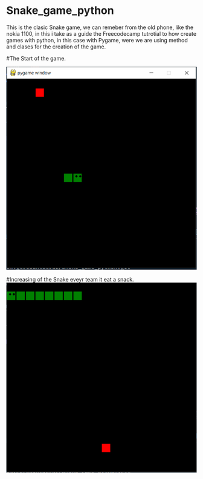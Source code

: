 # Snake_game_python
 This is the clasic Snake game, we can remeber from the old phone, like the nokia 1100, in this i take as a guide the Freecodecamp tutrotial to how create games with python, in this case with Pygame, were we are using method and clases for the creation of the game.
 
#The Start of the game.

![Start](https://github.com/gerosantacruz/Snake_game_python/blob/master/SnakeGame.PNG)

#Increasing of the Snake eveyr team it eat a snack.
![Big snake](https://github.com/gerosantacruz/Snake_game_python/blob/master/SnakeBig.PNG)
